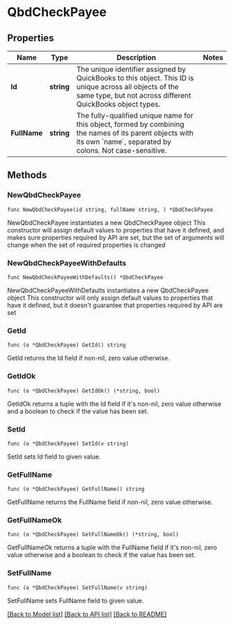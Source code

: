 # QbdCheckPayee

## Properties

Name | Type | Description | Notes
------------ | ------------- | ------------- | -------------
**Id** | **string** | The unique identifier assigned by QuickBooks to this object. This ID is unique across all objects of the same type, but not across different QuickBooks object types. | 
**FullName** | **string** | The fully-qualified unique name for this object, formed by combining the names of its parent objects with its own &#x60;name&#x60;, separated by colons. Not case-sensitive. | 

## Methods

### NewQbdCheckPayee

`func NewQbdCheckPayee(id string, fullName string, ) *QbdCheckPayee`

NewQbdCheckPayee instantiates a new QbdCheckPayee object
This constructor will assign default values to properties that have it defined,
and makes sure properties required by API are set, but the set of arguments
will change when the set of required properties is changed

### NewQbdCheckPayeeWithDefaults

`func NewQbdCheckPayeeWithDefaults() *QbdCheckPayee`

NewQbdCheckPayeeWithDefaults instantiates a new QbdCheckPayee object
This constructor will only assign default values to properties that have it defined,
but it doesn't guarantee that properties required by API are set

### GetId

`func (o *QbdCheckPayee) GetId() string`

GetId returns the Id field if non-nil, zero value otherwise.

### GetIdOk

`func (o *QbdCheckPayee) GetIdOk() (*string, bool)`

GetIdOk returns a tuple with the Id field if it's non-nil, zero value otherwise
and a boolean to check if the value has been set.

### SetId

`func (o *QbdCheckPayee) SetId(v string)`

SetId sets Id field to given value.


### GetFullName

`func (o *QbdCheckPayee) GetFullName() string`

GetFullName returns the FullName field if non-nil, zero value otherwise.

### GetFullNameOk

`func (o *QbdCheckPayee) GetFullNameOk() (*string, bool)`

GetFullNameOk returns a tuple with the FullName field if it's non-nil, zero value otherwise
and a boolean to check if the value has been set.

### SetFullName

`func (o *QbdCheckPayee) SetFullName(v string)`

SetFullName sets FullName field to given value.



[[Back to Model list]](../README.md#documentation-for-models) [[Back to API list]](../README.md#documentation-for-api-endpoints) [[Back to README]](../README.md)


